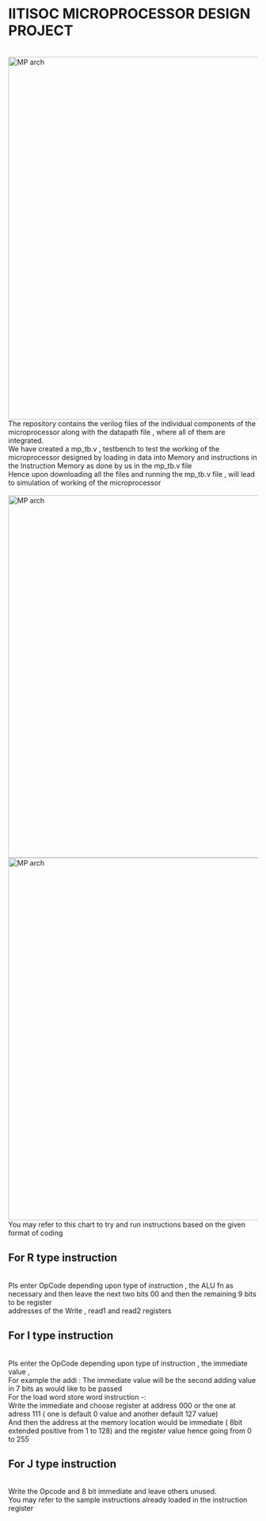 <h1>IITISOC MICROPROCESSOR DESIGN PROJECT </h1>
<br>
<img width="731" alt="MP arch" src="https://github.com/user-attachments/assets/659e4208-77f9-4a7c-9708-eb4b60867e60">
<br>
The repository contains the verilog files of the individual components of the microprocessor along with the datapath file , where all of them are integrated. <br>
We have created a mp_tb.v , testbench to test the working of the microprocessor designed by loading in data into Memory and instructions in the Instruction Memory as done by us in the mp_tb.v file  <br>
Hence upon downloading all the files and running the mp_tb.v file , will lead to simulation of working of the microprocessor  <br>
<br>
<img width="731" alt="MP arch" src="https://github.com/user-attachments/assets/5580c3aa-68bd-4094-9568-f6fda30cda21">
<br>
<img width="731" alt="MP arch" src="https://github.com/user-attachments/assets/d7394452-682f-4198-9ac6-124fb57f8e95">
<br>
You may refer to this chart to try and run instructions based on the given format of coding  <br>
<h2>For R type instruction </h2>  <br>
    Pls enter OpCode depending upon type of instruction , the ALU fn as necessary and then leave the next two bits 00 and then the remaining 9 bits to be register<br>     addresses of the Write , read1 and read2 registers <br>
<h2>For I type instruction </h2> <br>
    Pls enter the OpCode depending upon type of instruction , the immediate value , <br>
    For example the addi : The immediate value will be the second adding value in 7 bits as would like to be passed <br>
    For the load word store word instruction -: <br>
    Write the immediate and choose register at address 000 or the one at adress 111 ( one is default 0 value and another default 127 value) <br>
    And then the address at the memory location would be immediate ( 8bit extended positive from 1 to 128) and the register value hence going from 0 to 255<br>
<h2> For J type instruction </h2> <br>
   Write the Opcode and 8 bit immediate and leave others unused. <br>
You may refer to the sample instructions already loaded in the instruction register<br>
